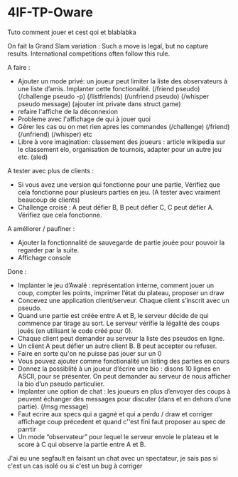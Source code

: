 # 4IF-TP-Oware
Tuto comment jouer et cest qoi et blablabka


On fait la Grand Slam variation
: Such a move is legal, but no capture results. International competitions often follow this rule.


A faire : 


- Ajouter un mode privé: un joueur peut limiter la liste des observateurs à une liste d’amis. Implanter cette fonctionalité. (/friend pseudo) (/challenge pseudo -p) (/listfriends) (/unfriend pseudo) (/whisper pseudo message) (ajouter int private dans struct game)
- refaire l'affiche de la déconnexion
- Probleme avec l'affichage de qui à jouer quoi
- Gérer les cas ou on met rien apres les commandes (/challenge) (/friend) (/unfriend) (/whisper) etc
- Libre à vore imagination: classement des joueurs : article wikipedia sur le classement elo, organisation de tournois, adapter pour un autre jeu etc. (aled)



A tester avec plus de clients :

- Si vous avez une version qui fonctionne pour une partie, Vérifiez que cela fonctionne pour plusieurs parties en jeu.
(A tester avec vraiment beaucoup de clients)
- Challenge croisé : A peut défier B, B peut défier C, C peut défier A. Vérifiez que cela fonctionne.

A améliorer / paufiner :

- Ajouter la fonctionnalité de sauvegarde de partie jouée pour pouvoir la regarder par la suite.
- Affichage console

Done : 

- Implanter le jeu d’Awalé : représentation interne, comment jouer un coup, compter les points,  imprimer l’état du plateau, proposer un draw
- Concevez une application client/serveur. Chaque client s’inscrit avec un pseudo.
- Quand une partie est créée entre A et B, le serveur décide de qui commence par tirage au sort. Le serveur vérifie la légalité des coups joués (en utilisant le code créé pour 0).
- Chaque client peut demander au serveur la liste des pseudos en ligne.
- Un client A peut défier un autre client B. B peut accepter ou refuser.
- Faire en sorte qu'on ne puisse pas jouer sur un 0
- Vous pouvez ajouter comme fonctionalité un listing des parties en cours
- Donnez la possiblité à un joueur d’écrire une bio : disons 10 lignes en ASCII, pour se présenter. On peut demander au serveur de nous afficher la bio d’un pseudo particulier.
- Implanter une option de chat : les joueurs en plus d’envoyer des coups à peuvent échanger des messages pour discuter (dans et en dehors d’une partie). (/msg message)
- Faut ecrire aux specs qui a gagné et qui a perdu / draw et corriger affichage coup précedent et quand c''est fini faut proposer au spec de parrtir
- Un mode “observateur” pour lequel le serveur envoie le plateau et le score à C qui observe la partie entre A et B.




J'ai eu une segfault en faisant un chat avec un spectateur, je sais pas si c'est un cas isolé ou si c'est un bug à corriger
